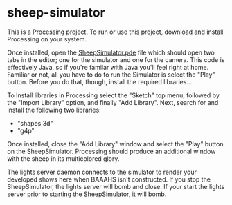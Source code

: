# sheep-simulator

This is a [Processing]() project. To run or use this project, download and install Processing on your system.

Once installed, open the [SheepSimulator.pde](SheepSimulator/SheepSimulator.pde) file which should open two tabs in the editor; one for the simulator and one for the camera. This code is effectively Java, so if you're familar with Java you'll feel right at home. Familiar or not, all you have to do to run the Simulator is select the "Play" button. Before you do that, though, install the required libraries...

To Install libraries in Processing select the "Sketch" top menu, followed by the "Import Library" option, and finally "Add Library". Next, search for and install the following two libraries:
- "shapes 3d"
- "g4p"

Once installed, close the "Add Library" window and select the "Play" button on the SheepSimulator. Processing should produce an additional window with the sheep in its multicolored glory.

The lights server daemon connects to the simulator to render your developed shows here when BAAAHS isn't constructed. If you stop the SheepSimulator, the lights server will bomb and close. If your start the lights server prior to starting the SheepSimulator, it will bomb.
